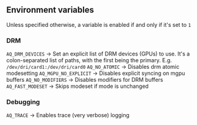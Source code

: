 ## Environment variables

Unless specified otherwise, a variable is enabled if and only if it's set to `1`

### DRM

`AQ_DRM_DEVICES` -> Set an explicit list of DRM devices (GPUs) to use. It's a colon-separated list of paths, with the first being the primary. E.g. `/dev/dri/card1:/dev/dri/card0`
`AQ_NO_ATOMIC` -> Disables drm atomic modesetting
`AQ_MGPU_NO_EXPLICIT` -> Disables explicit syncing on mgpu buffers
`AQ_NO_MODIFIERS` -> Disables modifiers for DRM buffers
`AQ_FAST_MODESET` -> Skips modeset if mode is unchanged

### Debugging

`AQ_TRACE` -> Enables trace (very verbose) logging
